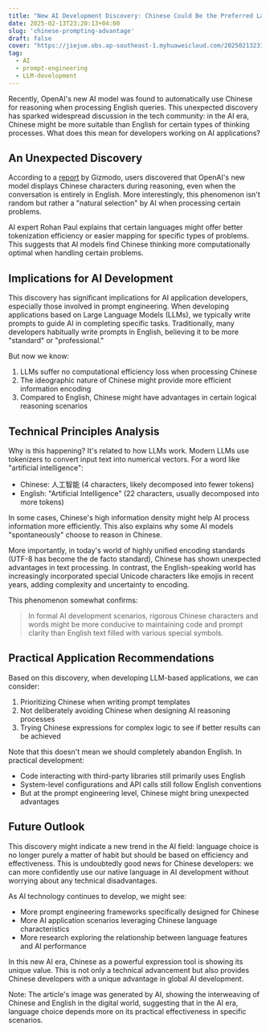 ```yaml
---
title: "New AI Development Discovery: Chinese Could Be the Preferred Language for Prompt Engineering"
date: 2025-02-13T23:20:13+04:00
slug: 'chinese-prompting-advantage'
draft: false
cover: "https://jiejue.obs.ap-southeast-1.myhuaweicloud.com/20250213231817670.webp"
tag:
  - AI
  - prompt-engineering
  - LLM-development
---
```


Recently, OpenAI's new AI model was found to automatically use Chinese for reasoning when processing English queries. This unexpected discovery has sparked widespread discussion in the tech community: in the AI era, Chinese might be more suitable than English for certain types of thinking processes. What does this mean for developers working on AI applications?

<!--more-->

## An Unexpected Discovery

According to a [report](https://gizmodo.com/why-does-chatgpts-algorithm-think-in-chinese-2000550311) by Gizmodo, users discovered that OpenAI's new model displays Chinese characters during reasoning, even when the conversation is entirely in English. More interestingly, this phenomenon isn't random but rather a "natural selection" by AI when processing certain problems.

AI expert Rohan Paul explains that certain languages might offer better tokenization efficiency or easier mapping for specific types of problems. This suggests that AI models find Chinese thinking more computationally optimal when handling certain problems.

## Implications for AI Development

This discovery has significant implications for AI application developers, especially those involved in prompt engineering. When developing applications based on Large Language Models (LLMs), we typically write prompts to guide AI in completing specific tasks. Traditionally, many developers habitually write prompts in English, believing it to be more "standard" or "professional."

But now we know:

1. LLMs suffer no computational efficiency loss when processing Chinese
2. The ideographic nature of Chinese might provide more efficient information encoding
3. Compared to English, Chinese might have advantages in certain logical reasoning scenarios

## Technical Principles Analysis

Why is this happening? It's related to how LLMs work. Modern LLMs use tokenizers to convert input text into numerical vectors. For a word like "artificial intelligence":
- Chinese: 人工智能 (4 characters, likely decomposed into fewer tokens)
- English: "Artificial Intelligence" (22 characters, usually decomposed into more tokens)

In some cases, Chinese's high information density might help AI process information more efficiently. This also explains why some AI models "spontaneously" choose to reason in Chinese.

More importantly, in today's world of highly unified encoding standards (UTF-8 has become the de facto standard), Chinese has shown unexpected advantages in text processing. In contrast, the English-speaking world has increasingly incorporated special Unicode characters like emojis in recent years, adding complexity and uncertainty to encoding.

This phenomenon somewhat confirms:

> In formal AI development scenarios, rigorous Chinese characters and words might be more conducive to maintaining code and prompt clarity than English text filled with various special symbols.

## Practical Application Recommendations

Based on this discovery, when developing LLM-based applications, we can consider:

1. Prioritizing Chinese when writing prompt templates
2. Not deliberately avoiding Chinese when designing AI reasoning processes
3. Trying Chinese expressions for complex logic to see if better results can be achieved

Note that this doesn't mean we should completely abandon English. In practical development:
- Code interacting with third-party libraries still primarily uses English
- System-level configurations and API calls still follow English conventions
- But at the prompt engineering level, Chinese might bring unexpected advantages

## Future Outlook

This discovery might indicate a new trend in the AI field: language choice is no longer purely a matter of habit but should be based on efficiency and effectiveness. This is undoubtedly good news for Chinese developers: we can more confidently use our native language in AI development without worrying about any technical disadvantages.

As AI technology continues to develop, we might see:
- More prompt engineering frameworks specifically designed for Chinese
- More AI application scenarios leveraging Chinese language characteristics
- More research exploring the relationship between language features and AI performance

In this new AI era, Chinese as a powerful expression tool is showing its unique value. This is not only a technical advancement but also provides Chinese developers with a unique advantage in global AI development.

Note: The article's image was generated by AI, showing the interweaving of Chinese and English in the digital world, suggesting that in the AI era, language choice depends more on its practical effectiveness in specific scenarios.

